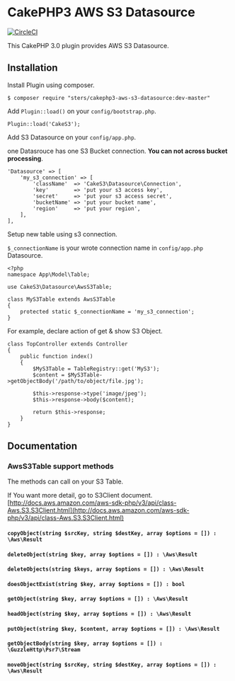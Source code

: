 # CakePHP3 AWS S3 Datasource

[![CircleCI](https://circleci.com/gh/sters/cakephp3-aws-s3-datasource/tree/master.svg?style=svg)](https://circleci.com/gh/sters/cakephp3-aws-s3-datasource/tree/master)

This CakePHP 3.0 plugin provides AWS S3 Datasource.


## Installation

Install Plugin using composer.

```
$ composer require "sters/cakephp3-aws-s3-datasource:dev-master"
```

Add `Plugin::load()` on your `config/bootstrap.php`.

```
Plugin::load('CakeS3');
```

Add S3 Datasource on your `config/app.php`.

one Datasrouce has one S3 Bucket connection.
**You can not across bucket processing**.

```
'Datasource' => [
    'my_s3_connection' => [
        'className'  => 'CakeS3\Datasource\Connection',
        'key'        => 'put your s3 access key',
        'secret'     => 'put your s3 access secret',
        'bucketName' => 'put your bucket name',
        'region'     => 'put your region',
    ],
],
```


Setup new table using s3 connection.

`$_connectionName` is your wrote connection name in `config/app.php` Datasource.

```
<?php
namespace App\Model\Table;

use CakeS3\Datasource\AwsS3Table;

class MyS3Table extends AwsS3Table
{
    protected static $_connectionName = 'my_s3_connection';
}
```

For example, declare action of get & show S3 Object.

```
class TopController extends Controller
{
    public function index()
    {
        $MyS3Table = TableRegistry::get('MyS3');
        $content = $MyS3Table->getObjectBody('/path/to/object/file.jpg');

        $this->response->type('image/jpeg');
        $this->response->body($content);

        return $this->response;
    }
}
```


## Documentation

### AwsS3Table support methods

The methods can call on your S3 Table.

If You want more detail, go to S3Client document.
[http://docs.aws.amazon.com/aws-sdk-php/v3/api/class-Aws.S3.S3Client.html](http://docs.aws.amazon.com/aws-sdk-php/v3/api/class-Aws.S3.S3Client.html)

#### ```copyObject(string $srcKey, string $destKey, array $options = []) : \Aws\Result```
#### ```deleteObject(string $key, array $options = []) : \Aws\Result```
#### ```deleteObjects(string $keys, array $options = []) : \Aws\Result```
#### ```doesObjectExist(string $key, array $options = []) : bool```
#### ```getObject(string $key, array $options = []) : \Aws\Result```
#### ```headObject(string $key, array $options = []) : \Aws\Result```
#### ```putObject(string $key, $content, array $options = []) : \Aws\Result```
#### ```getObjectBody(string $key, array $options = []) : \GuzzleHttp\Psr7\Stream```
#### ```moveObject(string $srcKey, string $destKey, array $options = []) : \Aws\Result```

